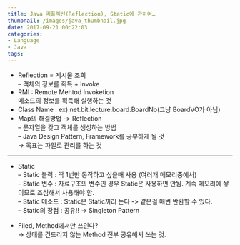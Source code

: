 ```yaml
---
title: Java 리플렉션(Reflection), Static에 관하여…
thumbnail: /images/java_thumbnail.jpg
date: 2017-09-21 00:22:03
categories:
- Language
- Java
tags:
---
```

* Reflection = 게시물 조회  
– 객체의 정보를 획득 + Invoke
* RMI : Remote Mehtod Invoketion  
메소드의 정보를 획득해 실행하는 것
* Class Name : ex) net.bit.lecture.board.BoardNo(그냥 BoardVO가 아님)
* Map의 해결방법 -> Reflection  
– 문자열을 갖고 객체를 생성하는 방법  
– Java Design Pattern, Framework를 공부하게 될 것  
→ 목표는 파일로 관리를 하는 것
---
* Static  
– Static 블럭 : 딱 1번만 동작하고 싶을때 사용 (여러개 메모리중에서)  
– Static 변수 : 자료구조의 변수인 경우 Static은 사용하면 안됨. 계속 메모리에 쌓이므로 조심해서 사용해야 함.  
– Static 메소드 : Static은 Static끼리 논다 -> 같은걸 매번 반환할 수 있다.  
– Static의 장점 : 공유!! → Singleton Pattern  

* Filed, Method에서만 쓰인다?  
→ 상태를 건드리지 않는 Method 전부 공유해서 쓰는 것.
